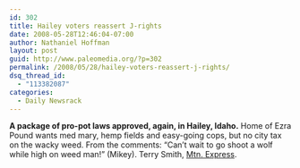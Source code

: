 ```yaml
---
id: 302
title: Hailey voters reassert J-rights
date: 2008-05-28T12:46:04-07:00
author: Nathaniel Hoffman
layout: post
guid: http://www.paleomedia.org/?p=302
permalink: /2008/05/28/hailey-voters-reassert-j-rights/
dsq_thread_id:
  - "113382087"
categories:
  - Daily Newsrack
---
```

**A package of pro-pot laws approved, again, in Hailey, Idaho.** Home of Ezra Pound wants med mary, hemp fields and easy-going cops, but no city tax on the wacky weed. From the comments: &#8220;Can&#8217;t wait to go shoot a wolf while high on weed man!&#8221; (Mikey). Terry Smith, [Mtn. Express](http://www.mtexpress.com/index2.php?ID=2005120860).